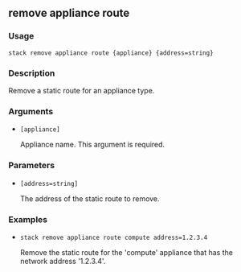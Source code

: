 ## remove appliance route

### Usage

`stack remove appliance route {appliance} {address=string}`

### Description

Remove a static route for an appliance type.

### Arguments

* `[appliance]`

   Appliance name. This argument is required.


### Parameters
* `[address=string]`

   The address of the static route to remove.

### Examples

* `stack remove appliance route compute address=1.2.3.4`

   Remove the static route for the 'compute' appliance that has the
	network address '1.2.3.4'.



